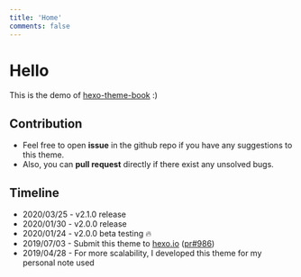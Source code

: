 ```yaml
---
title: 'Home'
comments: false
---
```


# Hello

This is the demo of [hexo-theme-book](https://github.com/kaiiiz/hexo-theme-book) :)

## Contribution

* Feel free to open **issue** in the github repo if you have any suggestions to this theme.
* Also, you can **pull request** directly if there exist any unsolved bugs.

## Timeline

* 2020/03/25 - v2.1.0 release
* 2020/01/30 - v2.0.0 release
* 2020/01/24 - v2.0.0 beta testing :fire:
* 2019/07/03 - Submit this theme to [hexo.io](https://hexo.io/themes/) ([pr#986](https://github.com/hexojs/site/pull/986))
* 2019/04/28 - For more scalability, I developed this theme for my personal note used